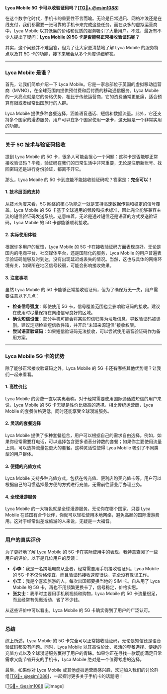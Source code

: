 **Lyca Mobile 5G 卡可以收验证码吗？[[TG💪+ @esim1088](https://t.me/s/esim1088)]**

在这个数字化时代，手机卡的重要性不言而喻。无论是日常通讯、网络冲浪还是在线支付，我们都需要一张可靠的手机卡来完成这些任务。而在众多的虚拟运营商中，Lyca Mobile 以其低廉的价格和优质的服务吸引了大量用户。不过，最近有不少人提出了疑问：**Lyca Mobile 的 5G 卡是否能够正常接收验证码呢？**

其实，这个问题并不难回答，但为了让大家更清楚地了解 Lyca Mobile 的服务特点以及其 5G 卡的功能，接下来我会从多个角度详细解答。

---

### Lyca Mobile 是谁？

首先，让我们简单介绍一下 Lyca Mobile。它是一家总部位于英国的虚拟移动运营商（MVNO），在全球范围内提供预付费和后付费的移动通信服务。Lyca Mobile 的一大亮点就是它的价格优势，相比于传统运营商，它的资费通常更低廉，适合预算有限或者经常出国旅行的人群。

Lyca Mobile 提供多种套餐选择，涵盖语音通话、短信和数据流量。此外，它还支持多个国家的漫游服务，用户可以在多个国家使用一张卡，这无疑是一个非常实用的功能。

---

### 关于 5G 技术与验证码接收

提到 Lyca Mobile 的 5G 卡，很多人可能会担心一个问题：这种卡是否能够正常接收验证码？毕竟，验证码在我们的日常生活中非常重要，无论是注册新账号、找回密码还是进行身份验证，都离不开它。

那么，Lyca Mobile 的 5G 卡到底能不能接收验证码呢？答案是：**完全可以！**

#### 1. **技术层面的支持**
从技术角度来看，5G 网络的核心功能之一就是支持高速数据传输和稳定的信号覆盖。Lyca Mobile 的 5G 卡基于全球通用的频段和技术标准，因此完全能够兼容主流的短信验证码发送系统。这意味着，无论是通过短信还是语音的方式发送验证码，Lyca Mobile 的 5G 卡都能够顺利接收。

#### 2. **实际使用体验**
根据许多用户的反馈，Lyca Mobile 的 5G 卡在接收验证码方面表现良好。无论是国内的电商平台、社交媒体平台，还是国际化的服务，Lyca Mobile 的用户普遍表示验证码能够及时到达，没有出现延迟或丢失的情况。当然，这也与具体的网络环境有关，如果所在地区信号较弱，可能会影响接收效果。

#### 3. **注意事项**
虽然 Lyca Mobile 的 5G 卡能够正常接收验证码，但为了确保万无一失，用户需要注意以下几点：

- **检查信号强度**：即使使用 5G 卡，信号覆盖范围也会影响验证码的接收。建议在使用时尽量保持在网络信号良好的区域。
- **确认短信设置**：部分手机可能会将某些短信归类为垃圾信息，导致验证码被误删。建议定期检查短信收件箱，并开启“未知来源短信”接收权限。
- **尝试语音验证码**：如果短信验证码无法接收，可以尝试使用语音验证码作为备用方案。

---

### Lyca Mobile 5G 卡的优势

除了能够正常接收验证码之外，Lyca Mobile 的 5G 卡还有哪些其他优势呢？让我们一起来看看。

#### 1. **高性价比**
Lyca Mobile 的资费一直以实惠著称。对于经常需要使用国际通话或短信的用户来说，Lyca Mobile 的 5G 卡无疑是性价比极高的选择。相比传统运营商，Lyca Mobile 的套餐价格更低，同时还能享受全球漫游服务。

#### 2. **灵活的套餐选择**
Lyca Mobile 提供了多种套餐组合，用户可以根据自己的需求自由选择。例如，如果你经常需要打电话，可以选择包含更多语音分钟数的套餐；如果你主要使用流量上网，可以选择流量包更大的套餐。这种灵活性使得 Lyca Mobile 吸引了不同类型的用户群体。

#### 3. **便捷的充值方式**
Lyca Mobile 支持多种充值方式，包括在线充值、便利店购买充值卡等。用户可以根据自己的习惯选择最方便的方式进行充值，无需前往营业厅办理业务。

#### 4. **全球漫游服务**
Lyca Mobile 的一大特色就是全球漫游服务。无论你在哪个国家，只要 Lyca Mobile 在该国有合作伙伴，你就可以轻松使用本地网络，避免高额的国际漫游费用。这对于经常出差或旅游的人来说，无疑是一大福音。

---

### 用户的真实评价

为了更好地了解 Lyca Mobile 的 5G 卡在实际使用中的表现，我特意查阅了一些用户的评价。以下是几位用户的反馈：

- **小李**：我是一名跨境电商从业者，经常需要用手机接收验证码。Lyca Mobile 的 5G 卡不仅价格便宜，而且验证码接收速度很快，完全没有耽误工作。
- **小王**：我是个喜欢旅游的人，每次出国都要换当地的 SIM 卡。自从用了 Lyca Mobile 的 5G 卡，再也不用频繁更换卡了，信号稳定，价格实惠。
- **张女士**：我平时主要用手机刷视频和购物，Lyca Mobile 的 5G 卡流量很足，而且经常有优惠活动，省了不少钱。

从这些评价中可以看出，Lyca Mobile 的 5G 卡确实得到了用户的广泛认可。

---

### 总结

综上所述，Lyca Mobile 的 5G 卡完全可以正常接收验证码，无论是短信还是语音验证码都没有问题。同时，Lyca Mobile 以其高性价比、灵活的套餐选择、便捷的充值方式以及全球漫游服务赢得了用户的青睐。如果你正在寻找一款既能满足日常需求又能节省开支的手机卡，Lyca Mobile 绝对是一个值得考虑的选择。

最后，如果你对 Lyca Mobile 或其他虚拟运营商感兴趣，欢迎加入我们的讨论群组[[TG💪+ @esim1088](https://t.me/s/esim1088)]，一起探讨更多关于手机卡的话题吧！

[[TG💪+ @esim1088](https://t.me/s/esim1088) ![Image](https://i.postimg.cc/4NQfJmqS/Snipaste-2025-05-13-00-14-12.png)]